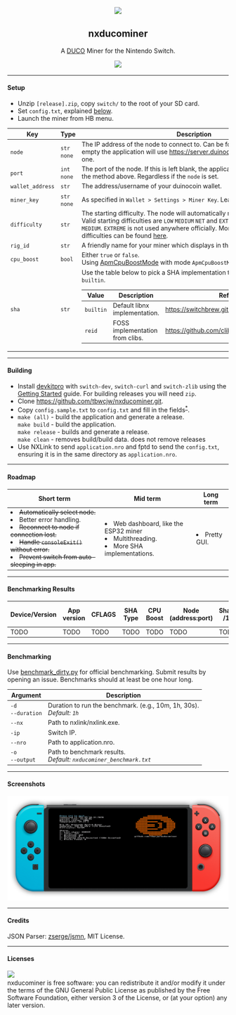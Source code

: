 <p align="center">
<img width="15%" src="assets/Switch_Miner.png">
</p>
    <h2 align="center">nxducominer</h2>
<p align="center">
    A <a href='https://duinocoin.com'>DUCO</a> Miner for the Nintendo Switch.
</p>
<p align="center">
    <img src="https://github.com/tbwcjw/nxducominer/actions/workflows/c.yml/badge.svg?event=push">
</p>
<hr>
<h4>Setup</h4>
<ul>
    <li>Unzip <code>[release].zip</code>, copy <code>switch/</code> to the root of your SD card.</li>
    <li>Set <code>config.txt</code>, explained <a href='#config'>below</a>.
    <li>Launch the miner from HB menu.</li>
</ul>
<table id="config">
    <thead>
        <tr>
            <th>Key</th>
            <th>Type</th>
            <th>Description</th>
        </tr>
    </thead>
    <tbody>
        <tr>
            <td><code>node</code></td>
            <td><code>str</code><br><code>none</code></td>
            <td>The IP address of the node to connect to. Can be found manually <a href='https://server.duinocoin.com/getPool'>here</a>. If left empty the application will use <a href='https://server.duinocoin.com/getPool'>https://server.duinocoin.com/getPool</a> to find one.
        </tr>
        <tr>
            <td><code>port</code></td>
            <td><code>int</code><br><code>none</code></td>
            <td>The port of the node. If this is left blank, the application will find a node using the method above. Regardless if the <code>node</code> is set.</td>
        </tr>
        <tr>
            <td><code>wallet_address</code></td>
            <td><code>str</code></td>
            <td>The address/username of your duinocoin wallet.
        </tr>
        <tr>
            <td><code>miner_key</code></td>
            <td><code>str</code><br><code>none</code></td>
            <td>As specified in <code>Wallet > Settings > Miner Key</code>. Leave blank if not applicable.
        </tr>
        <tr>
            <td><code>difficulty</code></td>
            <td><code>str</code></td>
            <td>The starting difficulty. The node will automatically negotiate the difficulty. Valid starting difficulties are <code>LOW</code> <code>MEDIUM</code> <code>NET</code> and <code>EXTREME</code>. Use either <code>LOW</code> or <code>MEDIUM</code>. <CODE>EXTREME</code> is not used anywhere officially. More information on difficulties can be found <a href='https://github.com/revoxhere/duino-coin/tree/useful-tools?tab=readme-ov-file#duco-s1-mining'>here</a>.</td> 
        </tr>
        <tr>
            <td><code>rig_id</code></td>
            <td><code>str</code></td>
            <td>A friendly name for your miner which displays in the wallet.</td>
        </tr>
        <tr>
            <td><code>cpu_boost</code></td>
            <td><code>bool</bool></td>
            <td>Either <code>true</code> or <code>false</code>.<Br>Using <a href='https://switchbrew.github.io/libnx/apm_8h.html#a5690c3a786c3bee6ef93f5db5354e080'>ApmCpuBoostMode</a> with mode <code>ApmCpuBoostMode_FastLoad</code>.</td>
        </tr>
        <tr>
            <td><code>sha</code></td>
            <td><code>str</code></td>
            <td>Use the table below to pick a SHA implementation to user. Defaults to <code>builtin</code>.
            <table>
                <thead>
                    <tr>
                        <th>Value</th>
                        <th>Description</th>
                        <th>Reference</th>
                    </tr>
                </thead>
                <tbody>
                    <tr>
                        <td><code>builtin</code></td>
                        <td>Default libnx implementation.</td>
                        <td><a href='https://switchbrew.github.io/libnx/sha1_8h.html'>https://switchbrew.github.io/libnx/sha1_8h.html</a></td>
                    </tr>
                    <tr>
                        <td><code>reid</code></td>
                        <td>FOSS implementation from clibs.</td>
                        <td><a href='https://github.com/clibs/sha1/'>https://github.com/clibs/sha1/</a></td>
                    </tr>
                </tbody>
            </table>
        </tr>
    </tbody>
</table>
<hr>
<h4>Building</h4>
<ul>
    <li>Install <a href='https://devkitpro.org'>devkitpro</a> with <code>switch-dev</code>, <code>switch-curl</code> and <code>switch-zlib</code> using the <a href='https://devkitpro.org/wiki/Getting_Started'>Getting Started</a> guide. For building releases you will need <code>zip</code>.
    <li>Clone <a href='https://github.com/tbwcjw/nxducominer.git'>https://github.com/tbwcjw/nxducominer.git</a>.
    <li>Copy <code>config.sample.txt</code> to <code>config.txt</code> and fill in the fields<sup><a href='#config'>*</a></sup>.
    <li>
        <code>make (all)</code> - build the application and generate a release.
        <br>
        <code>make build</code> - build the application.
        <br>
        <code>make release</code> - builds and generate a release.
        <br>
        <code>make clean</code> - removes build/build data. does not remove releases
    </li>
    <li>Use NXLink to send <code>application.nro</code> and fptd to send the <code>config.txt</code>, ensuring it is in the same directory as <code>application.nro</code>.</li>
</ul>
<hr>
<h4>Roadmap</h4>
<table>
    <thead>
        <tr>
            <th>Short term</th>
            <th>Mid term</th>
            <th>Long term</th>
        </tr>
    </thead>
    <tbody>
        <tr>
            <td>
                <li><s>Automatically select node.</s></li>
                <li>Better error handling.</li>
                <li><s>Reconnect to node if connection lost.</s></li>
                <li><s>Handle <code>consoleExit()</code> without error.</s></li>
                <li><s>Prevent switch from auto-sleeping in app.</s></li>
            </td>
            <td>
                <li>Web dashboard, like the ESP32 miner</li>
                <li>Multithreading.</li>
                <li>More SHA implementations.</li>
            </td>
            <td>
                <li>Pretty GUI.</li>
            </td>
        </tr>
    </tbody>
</table>
<hr>
<h4>Benchmarking Results</h4>
<table>
    <thead>
        <tr>
            <th>Device/Version</th>
            <th>App version</th>
            <th>CFLAGS</th>
            <th>SHA Type</th>
            <th>CPU Boost</th>
            <th>Node (address:port)</th>
            <th>Shares /1hr</th>
            <th>Avg. Hashrate (estimated)</th>
        </tr>
    </thead>
    <tbody>
        <tr>
            <td>TODO</td>
            <td>TODO</td>
            <td>TODO</td>
            <td>TODO</td>
            <td>TODO</td>
            <td>TODO</td>
            <td>TODO</td>
            <td>TODO</td>
        </tr>
    </tbody>
</table>
<hr>
<h4>Benchmarking</h4>
Use <a href='https://github.com/tbwcjw/nxducominer/blob/main/tools/benchmark_dirty.py'>benchmark_dirty.py</a> for official benchmarking. Submit results by opening an issue. Benchmarks should at least be one hour long.
<table>
    <thead>
        <tr>
            <th>Argument</th>
            <th>Description</th>
        </tr>
    </thead>
    <tbody>
        <tr>
            <td><code>-d</code><br><code>--duration</code></td>
            <td>Duration to run the benchmark. (e.g., 10m, 1h, 30s).
            <br>
            <i>Default: <code>1h</code></i></td>
        </tr>
        <tr>
            <td><code>--nx</code></td>
            <td>Path to nxlink/nxlink.exe.</td>
        </tr>
        <tr>
            <td><code>-ip</code></td>
            <td>Switch IP.</td>
        </tr>
        <tr>
            <td><code>--nro</code></td>
            <td>Path to application.nro.</td>
        </tr>
        <tr>
            <td><code>-o</code><br><code>--output</code></td>
            <td>Path to benchmark results.
            <br>
            <i>Default: <code>nxducominer_benchmark.txt</code></i></td>
        </tr>
    </tbody>
</table>
<hr>
<h4>Screenshots</h4>
<p align="center">
<img src="assets/nxducominer_screenshot.png">
</p>
<hr>
<h4>Credits</h4>
JSON Parser: <a href='https://github.com/zserge/jsmn'>zserge/jsmn</a>, MIT License.
<hr>
<h4>Licenses</h4>
<a href='https://www.gnu.org/licenses/gpl-3.0.en.html'><img src='https://camo.githubusercontent.com/7710eaa5373ee99658cc5c6e389bb88119903cbf92422f24c1e92cd957793e8c/68747470733a2f2f7777772e676e752e6f72672f67726170686963732f67706c76332d3132377835312e706e67'></a><br>
nxducominer is free software: you can redistribute it and/or modify it under the terms of the GNU General Public License as published by the Free Software Foundation, either version 3 of the License, or (at your option) any later version.